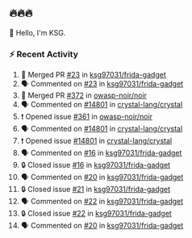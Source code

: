 ## 🔥🔥🔥
👋 Hello, I'm KSG.  

### ⚡ Recent Activity
<!--START_SECTION:activity-->
1. 🎉 Merged PR [#23](https://github.com/ksg97031/frida-gadget/pull/23) in [ksg97031/frida-gadget](https://github.com/ksg97031/frida-gadget)
2. 🗣 Commented on [#23](https://github.com/ksg97031/frida-gadget/pull/23#issuecomment-2270206393) in [ksg97031/frida-gadget](https://github.com/ksg97031/frida-gadget)
3. 🎉 Merged PR [#372](https://github.com/owasp-noir/noir/pull/372) in [owasp-noir/noir](https://github.com/owasp-noir/noir)
4. 🗣 Commented on [#14801](https://github.com/crystal-lang/crystal/issues/14801#issuecomment-2227282008) in [crystal-lang/crystal](https://github.com/crystal-lang/crystal)
5. ❗ Opened issue [#361](https://github.com/owasp-noir/noir/issues/361) in [owasp-noir/noir](https://github.com/owasp-noir/noir)
6. 🗣 Commented on [#14801](https://github.com/crystal-lang/crystal/issues/14801#issuecomment-2220007683) in [crystal-lang/crystal](https://github.com/crystal-lang/crystal)
7. ❗ Opened issue [#14801](https://github.com/crystal-lang/crystal/issues/14801) in [crystal-lang/crystal](https://github.com/crystal-lang/crystal)
8. 🗣 Commented on [#16](https://github.com/ksg97031/frida-gadget/issues/16#issuecomment-2203322934) in [ksg97031/frida-gadget](https://github.com/ksg97031/frida-gadget)
9. 🔒 Closed issue [#16](https://github.com/ksg97031/frida-gadget/issues/16) in [ksg97031/frida-gadget](https://github.com/ksg97031/frida-gadget)
10. 🗣 Commented on [#20](https://github.com/ksg97031/frida-gadget/issues/20#issuecomment-2203305603) in [ksg97031/frida-gadget](https://github.com/ksg97031/frida-gadget)
11. 🔒 Closed issue [#21](https://github.com/ksg97031/frida-gadget/issues/21) in [ksg97031/frida-gadget](https://github.com/ksg97031/frida-gadget)
12. 🗣 Commented on [#22](https://github.com/ksg97031/frida-gadget/issues/22#issuecomment-2203269065) in [ksg97031/frida-gadget](https://github.com/ksg97031/frida-gadget)
13. 🔒 Closed issue [#22](https://github.com/ksg97031/frida-gadget/issues/22) in [ksg97031/frida-gadget](https://github.com/ksg97031/frida-gadget)
14. 🗣 Commented on [#20](https://github.com/ksg97031/frida-gadget/issues/20#issuecomment-2200592414) in [ksg97031/frida-gadget](https://github.com/ksg97031/frida-gadget)
<!--END_SECTION:activity-->
